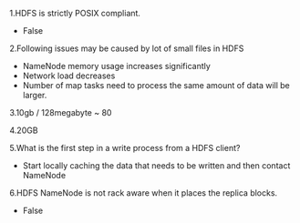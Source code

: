 1.HDFS is strictly POSIX compliant.

- False

2.Following issues may be caused by lot of small files in HDFS

- NameNode memory usage increases significantly
- Network load decreases
- Number of map tasks need to process the same amount of data will be larger.



3.10gb / 128megabyte ~ 80

4.20GB

5.What is the first step in a write process from a HDFS client?

- Start locally caching the data that needs to be written and then contact NameNode


6.HDFS NameNode is not rack aware when it places the replica blocks.

- False
